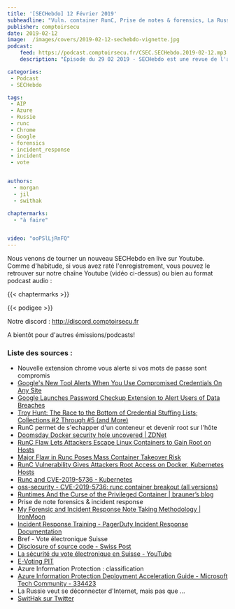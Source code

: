 ```yaml
---
title: '[SECHebdo] 12 Février 2019'
subheadline: "Vuln. container RunC, Prise de notes & forensics, La Russie se déconnecte, Google Password Checkup, Azure Information Protection, etc."
publisher: comptoirsecu
date: 2019-02-12
image:  /images/covers/2019-02-12-sechebdo-vignette.jpg
podcast:
    feed: https://podcast.comptoirsecu.fr/CSEC.SECHebdo.2019-02-12.mp3
    description: "Épisode du 29 02 2019 - SECHebdo est une revue de l'actualité cybersécurité réalisée en live sur Youtube, généralement le mardi soir."

categories:
 - Podcast
 - SECHebdo

tags:
 - AIP
 - Azure
 - Russie
 - runc
 - Chrome
 - Google
 - forensics
 - incident_response
 - incident
 - vote


authors:
  - morgan
  - jil
  - swithak

chaptermarks:
  - "à faire"


video: "ooPSlLjRnFQ"
---
```


Nous venons de tourner un nouveau SECHebdo en live sur Youtube. Comme d'habitude, si vous avez raté l'enregistrement, vous pouvez le retrouver sur notre chaîne Youtube (vidéo ci-dessus) ou bien au format podcast audio :

{{< chaptermarks >}}

{{< podigee >}}

Notre discord : <http://discord.comptoirsecu.fr>

A bientôt pour d'autres émissions/podcasts!

### Liste des sources :

*  Nouvelle extension chrome vous alerte si vos mots de passe sont compromis
  * [Google's New Tool Alerts When You Use Compromised Credentials On Any Site](https://amp.thehackernews.com/thn/2019/02/google-password-checkup-breaches.html)
  * [Google Launches Password Checkup Extension to Alert Users of Data Breaches](https://www.bleepingcomputer.com/news/security/google-launches-password-checkup-extension-to-alert-users-of-data-breaches/)
  * [Troy Hunt: The Race to the Bottom of Credential Stuffing Lists; Collections #2 Through #5 (and More)](https://www.troyhunt.com/the-race-to-the-bottom-of-credential-stuffing-lists-and-collections-2-through-5-and-more/)
*  RunC permet de s'echapper d'un conteneur et devenir root sur l'hôte
  * [Doomsday Docker security hole uncovered | ZDNet](https://www.zdnet.com/article/doomsday-docker-security-hole-uncovered/)
  * [RunC Flaw Lets Attackers Escape Linux Containers to Gain Root on Hosts](https://thehackernews.com/2019/02/linux-container-runc-docker.html)
  * [Major Flaw in Runc Poses Mass Container Takeover Risk](https://www.bankinfosecurity.com/major-flaw-found-in-open-source-container-runtime-a-12019)
  * [RunC Vulnerability Gives Attackers Root Access on Docker, Kubernetes Hosts](https://www.bleepingcomputer.com/news/security/runc-vulnerability-gives-attackers-root-access-on-docker-kubernetes-hosts/)
  * [Runc and CVE-2019-5736 - Kubernetes](https://kubernetes.io/blog/2019/02/11/runc-and-cve-2019-5736/)
  * [oss-security - CVE-2019-5736: runc container breakout (all versions)](https://www.openwall.com/lists/oss-security/2019/02/11/2)
  * [Runtimes And the Curse of the Privileged Container | brauner’s blog](https://brauner.github.io/2019/02/12/privileged-containers.html)
*  Prise de note forensics & incident response
  * [My Forensic and Incident Response Note Taking Methodology | IronMoon](http://ironmoon.net/2019/02/04/My-Forensic-and-Incident-Response-Note-Taking-Methodology.html)
  * [Incident Response Training - PagerDuty Incident Response Documentation](https://response.pagerduty.com/training/courses/incident_response/)
*  Bref - Vote électronique Suisse
  * [Disclosure of source code - Swiss Post](https://www.post.ch/en/business/a-z-of-subjects/industry-solutions/swiss-post-e-voting/e-voting-source-code?shortcut=evoting-sourcecode)
  * [La sécurité du vote électronique en Suisse - YouTube](https://www.youtube.com/watch?v=PimLEwCzWd0)
  * [E-Voting PIT](https://www.onlinevote-pit.ch/faq/)
*  Azure Information Protection : classification
  * [Azure Information Protection Deployment Acceleration Guide - Microsoft Tech Community - 334423](https://techcommunity.microsoft.com/t5/Azure-Information-Protection/Azure-Information-Protection-Deployment-Acceleration-Guide/ba-p/334423)
*  La Russie veut se déconnecter d'Internet, mais pas que ...
  * [SwitHak sur Twitter](https://twitter.com/SwitHak/status/1094657058081771520)
